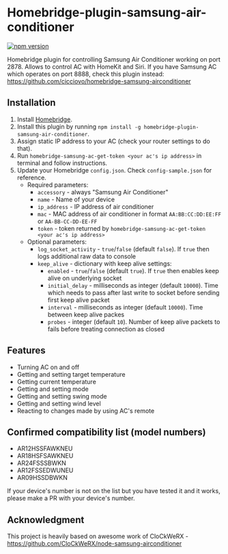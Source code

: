 # Homebridge-plugin-samsung-air-conditioner

[![npm version](https://badge.fury.io/js/homebridge-plugin-samsung-air-conditioner.svg)](https://badge.fury.io/js/homebridge-plugin-samsung-air-conditioner)

Homebridge plugin for controlling Samsung Air Conditioner working on port 2878. Allows to control AC with HomeKit and Siri.
If you have Samsung AC which operates on port 8888, check this plugin instead: https://github.com/cicciovo/homebridge-samsung-airconditioner

## Installation
1. Install [Homebridge](https://github.com/nfarina/homebridge).
2. Install this plugin by running `npm install -g homebridge-plugin-samsung-air-conditioner`.
3. Assign static IP address to your AC (check your router settings to do that).
4. Run `homebridge-samsung-ac-get-token <your ac's ip address>` in terminal and follow instructions.
5. Update your Homebridge `config.json`. Check `config-sample.json` for reference. 
    - Required parameters:
        - `accessory` - always "Samsung Air Conditioner"
        - `name` - Name of your device
        - `ip_address` - IP address of air conditioner
        - `mac` - MAC address of air conditioner in format `AA:BB:CC:DD:EE:FF` or `AA-BB-CC-DD-EE-FF`
        - `token` - token returned by `homebridge-samsung-ac-get-token <your ac's ip address>`
    - Optional parameters:
        - `log_socket_activity` - `true`/`false` (default `false`). If `true` then logs additional raw data to console
        - `keep_alive` - dictionary with keep alive settings:
            - `enabled` - `true`/`false` (default `true`). If `true` then enables keep alive on underlying socket
            - `initial_delay` - milliseconds as integer (default `10000`). Time which needs to pass after last write to socket before sending first keep alive packet
            - `interval` - milliseconds as integer (default `10000`). Time between keep alive packes
            - `probes` - integer (default `10`). Number of keep alive packets to fails before treating connection as closed

## Features
- Turning AC on and off
- Getting and setting target temperature
- Getting current temperature
- Getting and setting mode
- Getting and setting swing mode
- Getting and setting wind level
- Reacting to changes made by using AC's remote

## Confirmed compatibility list (model numbers)
- AR12HSSFAWKNEU
- AR18HSFSAWKNEU
- AR24FSSSBWKN
- AR12FSSEDWUNEU
- AR09HSSDBWKN

If your device's number is not on the list but you have tested it and it works, please make a PR with your device's number.

## Acknowledgment
This project is heavily based on awesome work of CloCkWeRX - https://github.com/CloCkWeRX/node-samsung-airconditioner

